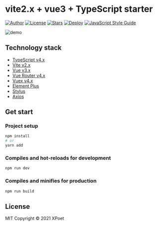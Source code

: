 # vite2.x + vue3 + TypeScript starter

[![Author](https://img.shields.io/badge/author-XPoet-orange.svg)](https://github.com/XPoet)
[![License](https://img.shields.io/github/license/XPoet/vite-vue3-starter.svg)](https://github.com/XPoet/vite-vue3-starter/blob/master/LICENSE)
[![Stars](https://img.shields.io/github/stars/XPoet/vite-vue3-starter)](https://github.com/XPoet/vite-vue3-starter)
[![Deploy](https://github.com/XPoet/vite-vue3-starter/workflows/deploy/badge.svg)](https://github.com/XPoet/vite-vue3-starter/actions/workflows/deploy.yml)
[![JavaScript Style Guide](https://img.shields.io/badge/code_style-Airbnb-hotpink.svg)](https://github.com/lin-123/javascript)

![demo](https://cdn.jsdelivr.net/gh/XPoet/image-hosting@master/vite-vue3/image.60j460o44fo0.png)

## Technology stack
- [TypeScript v4.x](https://www.typescriptlang.org/zh/)
- [Vite v2.x](https://vitejs.dev/)
- [Vue v3.x](https://v3.cn.vuejs.org/)
- [Vue Router v4.x](https://next.router.vuejs.org/zh/index.html)
- [Vuex v4.x](https://next.vuex.vuejs.org/)
- [Element Plus](https://element-plus.org/#/zh-CN)
- [Stylus](https://stylus-lang.com/)
- [Axios](https://axios-http.com/)

## Get start

### Project setup

```sh
npm install
# or
yarn add
```
### Compiles and hot-reloads for development


```sh
npm run dev
```

### Compiles and minifies for production
```sh
npm run build
```

## License

MIT Copyright © 2021 XPoet


